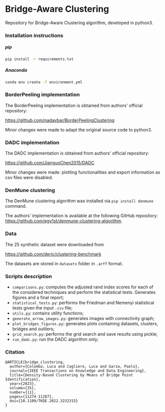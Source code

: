# Bridge-Aware Clustering
Repository for Bridge-Aware Clustering algorithm, developed in python3.


### Installation instructions
##### pip
```bash
pip install -r requirements.txt
```
##### Anaconda
```bash
conda env create -f environment.yml
```

### BorderPeeling implementation
The BorderPeeling implementation is obtained from authors' official repository:

https://github.com/nadavbar/BorderPeelingClustering

Minor changes were made to adapt the original source code to python3.

### DADC implementation
The DADC implementation is obtained from authors' official repository:

https://github.com/JianguoChen2015/DADC

Minor changes were made: plotting functionalities and export information as csv files were disabled.

### DenMune clustering
The DenMune clustering algorithm was installed via `pip install denmune` command.

The authors' implementation is available at the following GitHub repository: https://github.com/egy1st/denmune-clustering-algorithm.

### Data
The 25 synthetic dataset were downloaded from

https://github.com/deric/clustering-benchmark

The datasets are stored in `datasets` folder in `.arff` format.

### Scripts description
* `comparisons.py`: computes the adjusted rand index scores for each of the considered techniques and perform the statistical tests. Generates figures and a final report;
* `statistical_tests.py`: performs the Friedman and Nemenyi statistical tests given the input `.csv` file;
* `utils.py`: contains utility functions;
* `generate_arrow_images.py`: generates images with connectivity graph;
* `plot_bridges_figures.py`: generates plots containing datasets, clusters, bridges and outliers;
* `grid_search.py`: performs the grid search and save results using pickle;
* `run_dadc.py`: run the DADC algorithm only;

### Citation
```
@ARTICLE{bridge_clustering,
  author={Colomba, Luca and Cagliero, Luca and Garza, Paolo},
  journal={IEEE Transactions on Knowledge and Data Engineering}, 
  title={Density-Based Clustering by Means of Bridge Point Identification}, 
  year={2023},
  volume={35},
  number={11},
  pages={11274-11287},
  doi={10.1109/TKDE.2022.3232315}
}
```
